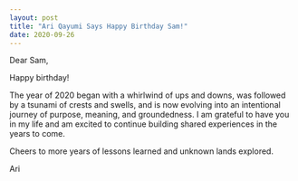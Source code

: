 ```yaml
---
layout: post
title: "Ari Qayumi Says Happy Birthday Sam!"
date: 2020-09-26
---
```


Dear Sam,

Happy birthday! 

The year of 2020 began with a whirlwind of ups and downs, was followed by a tsunami of crests and swells, and is now evolving into an intentional journey of purpose, meaning, and groundedness. I am grateful to have you in my life and am excited to continue building shared experiences in the years to come.

Cheers to more years of lessons learned and unknown lands explored.

Ari
